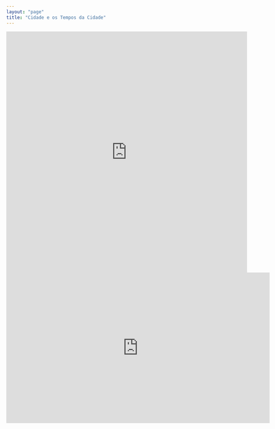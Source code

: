 ```yaml
---
layout: "page"
title: "Cidade e os Tempos da Cidade"
---
```


<iframe style="width:640px;height:640px;border:0px;" src="https://cables.gl/view/63bb6b26d053a1d54a209e63"></iframe>

<iframe src="https://albumizr.com/a/oJKn" scrolling="no" frameborder="0" allowfullscreen width="700" height="400"></iframe>

